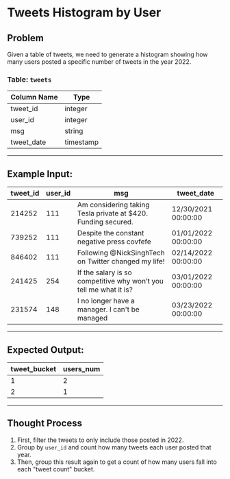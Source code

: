 # Tweets Histogram by User

## Problem

Given a table of tweets, we need to generate a histogram showing how many users posted a specific number of tweets in the year 2022.

### Table: `tweets`

| Column Name | Type      |
|-------------|-----------|
| tweet_id    | integer   |
| user_id     | integer   |
| msg         | string    |
| tweet_date  | timestamp |

---

## Example Input:

| tweet_id | user_id | msg                                                           | tweet_date             |
|----------|---------|---------------------------------------------------------------|------------------------|
| 214252   | 111     | Am considering taking Tesla private at $420. Funding secured. | 12/30/2021 00:00:00    |
| 739252   | 111     | Despite the constant negative press covfefe                   | 01/01/2022 00:00:00    |
| 846402   | 111     | Following @NickSinghTech on Twitter changed my life!         | 02/14/2022 00:00:00    |
| 241425   | 254     | If the salary is so competitive why won’t you tell me what it is? | 03/01/2022 00:00:00 |
| 231574   | 148     | I no longer have a manager. I can't be managed                | 03/23/2022 00:00:00    |

---

## Expected Output:

| tweet_bucket | users_num |
|--------------|-----------|
| 1            | 2         |
| 2            | 1         |

---

## Thought Process

1. First, filter the tweets to only include those posted in 2022.
2. Group by `user_id` and count how many tweets each user posted that year.
3. Then, group this result again to get a count of how many users fall into each "tweet count" bucket.

